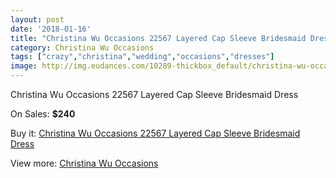 ```yaml
---
layout: post
date: '2018-01-16'
title: "Christina Wu Occasions 22567 Layered Cap Sleeve Bridesmaid Dress"
category: Christina Wu Occasions
tags: ["crazy","christina","wedding","occasions","dresses"]
image: http://img.eudances.com/10289-thickbox_default/christina-wu-occasions-22567-layered-cap-sleeve-bridesmaid-dress.jpg
---
```

Christina Wu Occasions 22567 Layered Cap Sleeve Bridesmaid Dress

On Sales: **$240**
<a href="https://www.eudances.com/en/christina-wu-occasions/3359-christina-wu-occasions-22567-layered-cap-sleeve-bridesmaid-dress.html"><amp-img layout="responsive" width="600" height="600" src="//img.eudances.com/10289-thickbox_default/christina-wu-occasions-22567-layered-cap-sleeve-bridesmaid-dress.jpg" alt="Christina Wu Occasions 22567 Layered Cap Sleeve Bridesmaid Dress 0" /></a>
<a href="https://www.eudances.com/en/christina-wu-occasions/3359-christina-wu-occasions-22567-layered-cap-sleeve-bridesmaid-dress.html"><amp-img layout="responsive" width="600" height="600" src="//img.eudances.com/10292-thickbox_default/christina-wu-occasions-22567-layered-cap-sleeve-bridesmaid-dress.jpg" alt="Christina Wu Occasions 22567 Layered Cap Sleeve Bridesmaid Dress 1" /></a>
<a href="https://www.eudances.com/en/christina-wu-occasions/3359-christina-wu-occasions-22567-layered-cap-sleeve-bridesmaid-dress.html"><amp-img layout="responsive" width="600" height="600" src="//img.eudances.com/10291-thickbox_default/christina-wu-occasions-22567-layered-cap-sleeve-bridesmaid-dress.jpg" alt="Christina Wu Occasions 22567 Layered Cap Sleeve Bridesmaid Dress 2" /></a>
<a href="https://www.eudances.com/en/christina-wu-occasions/3359-christina-wu-occasions-22567-layered-cap-sleeve-bridesmaid-dress.html"><amp-img layout="responsive" width="600" height="600" src="//img.eudances.com/10290-thickbox_default/christina-wu-occasions-22567-layered-cap-sleeve-bridesmaid-dress.jpg" alt="Christina Wu Occasions 22567 Layered Cap Sleeve Bridesmaid Dress 3" /></a>

Buy it: [Christina Wu Occasions 22567 Layered Cap Sleeve Bridesmaid Dress](https://www.eudances.com/en/christina-wu-occasions/3359-christina-wu-occasions-22567-layered-cap-sleeve-bridesmaid-dress.html "Christina Wu Occasions 22567 Layered Cap Sleeve Bridesmaid Dress")

View more: [Christina Wu Occasions](https://www.eudances.com/en/59-christina-wu-occasions "Christina Wu Occasions")